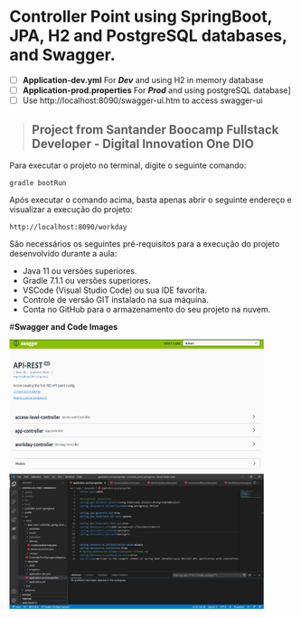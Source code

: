 # Controller Point using SpringBoot, JPA, H2 and PostgreSQL databases, and Swagger.

 - [ ] **Application-dev.yml** For ***Dev*** and using H2 in memory database
 - [ ] **Application-prod.properties** For ***Prod*** and using postgreSQL database] 
 - [ ] Use http://localhost:8090/swagger-ui.htm to access swagger-ui
 
> ## **Project from Santander Boocamp Fullstack Developer - Digital Innovation One DIO**


Para executar o projeto no terminal, digite o seguinte comando:

```shell script
gradle bootRun
```

Após executar o comando acima, basta apenas abrir o seguinte endereço e visualizar a execução do projeto:

```
http://localhost:8090/workday
```

São necessários os seguintes pré-requisitos para a execução do projeto desenvolvido durante a aula:

* Java 11 ou versões superiores.
* Gradle 7.1.1 ou versões superiores.
* VSCode (Visual Studio Code) ou sua IDE favorita.
* Controle de versão GIT instalado na sua máquina.
* Conta no GitHub para o armazenamento do seu projeto na nuvem.

#**Swagger and Code Images**
<div>
<img src="https://raw.githubusercontent.com/AlsAbrego/Controller-Point-Springboot/main/swagger-ui.PNG" data-canonical-src="https://raw.githubusercontent.com/AlsAbrego/Controller-Point-Springboot/main/swagger-ui.PNG" width="450" height="235"/>
<img src="https://raw.githubusercontent.com/AlsAbrego/Controller-Point-Springboot/main/vsCode_CodeImage.PNG" data-canonical-src="https://raw.githubusercontent.com/AlsAbrego/Controller-Point-Springboot/main/vsCode_CodeImage.PNG" width="450" />
 </div>




